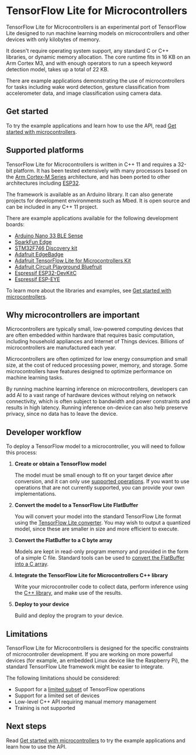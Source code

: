 # TensorFlow Lite for Microcontrollers

TensorFlow Lite for Microcontrollers is an experimental port of TensorFlow Lite
designed to run machine learning models on microcontrollers and other devices
with only kilobytes of memory.

It doesn't require operating system support, any standard C or C++ libraries, or
dynamic memory allocation. The core runtime fits in 16 KB on an Arm Cortex M3,
and with enough operators to run a speech keyword detection model, takes up a
total of 22 KB.

There are example applications demonstrating the use of microcontrollers for
tasks including wake word detection, gesture classification from accelerometer
data, and image classification using camera data.

## Get started

To try the example applications and learn how to use the API, read
[Get started with microcontrollers](get_started.md).

## Supported platforms

TensorFlow Lite for Microcontrollers is written in C++ 11 and requires a 32-bit
platform. It has been tested extensively with many processors based on the
[Arm Cortex-M Series](https://developer.arm.com/ip-products/processors/cortex-m)
architecture, and has been ported to other architectures including
[ESP32](https://www.espressif.com/en/products/hardware/esp32/overview).

The framework is available as an Arduino library. It can also generate projects
for development environments such as Mbed. It is open source and can be included
in any C++ 11 project.

There are example applications available for the following development boards:

*   [Arduino Nano 33 BLE Sense](https://store.arduino.cc/usa/nano-33-ble-sense-with-headers)
*   [SparkFun Edge](https://www.sparkfun.com/products/15170)
*   [STM32F746 Discovery kit](https://www.st.com/en/evaluation-tools/32f746gdiscovery.html)
*   [Adafruit EdgeBadge](https://www.adafruit.com/product/4400)
*   [Adafruit TensorFlow Lite for Microcontrollers Kit](https://www.adafruit.com/product/4317)
*   [Adafruit Circuit Playground Bluefruit](https://learn.adafruit.com/tensorflow-lite-for-circuit-playground-bluefruit-quickstart?view=all)
*   [Espressif ESP32-DevKitC](https://www.espressif.com/en/products/hardware/esp32-devkitc/overview)
*   [Espressif ESP-EYE](https://www.espressif.com/en/products/hardware/esp-eye/overview)

To learn more about the libraries and examples, see
[Get started with microcontrollers](get_started.md).

## Why microcontrollers are important

Microcontrollers are typically small, low-powered computing devices that are
often embedded within hardware that requires basic computation, including
household appliances and Internet of Things devices. Billions of
microcontrollers are manufactured each year.

Microcontrollers are often optimized for low energy consumption and small size,
at the cost of reduced processing power, memory, and storage. Some
microcontrollers have features designed to optimize performance on machine
learning tasks.

By running machine learning inference on microcontrollers, developers can add AI
to a vast range of hardware devices without relying on network connectivity,
which is often subject to bandwidth and power constraints and results in high
latency. Running inference on-device can also help preserve privacy, since no
data has to leave the device.

## Developer workflow

To deploy a TensorFlow model to a microcontroller, you will need to follow this
process:

1.  **Create or obtain a TensorFlow model**

    The model must be small enough to fit on your target device after
    conversion, and it can only use
    [supported operations](build_convert.md#operation-support). If you want to
    use operations that are not currently supported, you can provide your own
    implementations.

2.  **Convert the model to a TensorFlow Lite FlatBuffer**

    You will convert your model into the standard TensorFlow Lite format using
    the [TensorFlow Lite converter](build_convert.md#model-conversion). You may
    wish to output a quantized model, since these are smaller in size and more
    efficient to execute.

3.  **Convert the FlatBuffer to a C byte array**

    Models are kept in read-only program memory and provided in the form of a
    simple C file. Standard tools can be used to
    [convert the FlatBuffer into a C array](build_convert.md#convert-to-a-c-array).

4.  **Integrate the TensorFlow Lite for Microcontrollers C++ library**

    Write your microcontroller code to collect data, perform inference using the
    [C++ library](library.md), and make use of the results.

5.  **Deploy to your device**

    Build and deploy the program to your device.

## Limitations

TensorFlow Lite for Microcontrollers is designed for the specific constraints of
microcontroller development. If you are working on more powerful devices (for
example, an embedded Linux device like the Raspberry Pi), the standard
TensorFlow Lite framework might be easier to integrate.

The following limitations should be considered:

*   Support for a [limited subset](build_convert.md#operation-support) of
    TensorFlow operations
*   Support for a limited set of devices
*   Low-level C++ API requiring manual memory management
*   Training is not supported

## Next steps

Read [Get started with microcontrollers](get_started.md) to try the example
applications and learn how to use the API.
